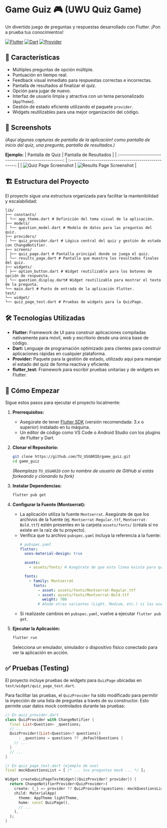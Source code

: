 # Game Guiz 🎮 (UWU Quiz Game)

Un divertido juego de preguntas y respuestas desarrollado con Flutter. ¡Pon a prueba tus conocimientos!

[![Flutter](https://img.shields.io/badge/Flutter-02569B?style=for-the-badge&logo=flutter&logoColor=white)](https://flutter.dev)
[![Dart](https://img.shields.io/badge/Dart-0175C2?style=for-the-badge&logo=dart&logoColor=white)](https://dart.dev)
[![Provider](https://img.shields.io/badge/Provider-State_Management-blue?style=for-the-badge)](https://pub.dev/packages/provider)

## 🌟 Características

*   Múltiples preguntas de opción múltiple.
*   Puntuación en tiempo real.
*   Feedback visual inmediato para respuestas correctas e incorrectas.
*   Pantalla de resultados al finalizar el quiz.
*   Opción para jugar de nuevo.
*   Interfaz de usuario limpia y atractiva con un tema personalizado (`AppTheme`).
*   Gestión de estado eficiente utilizando el paquete `provider`.
*   Widgets reutilizables para una mejor organización del código.

## 📸 Screenshots

*(Aquí algunas capturas de pantalla de la aplicación! como pantalla de inicio del quiz, una pregunta, pantalla de resultados.)*

**Ejemplo:**
| Pantalla de Quiz                                     | Pantalla de Resultados                                  |
| :--------------------------------------------------: | :---------------------------------------------------: |
| ![Quiz Page Screenshot](assets/images/quiz_screen.png) | ![Results Page Screenshot](assets/images/results_screen.png) |

## 🏗️ Estructura del Proyecto

El proyecto sigue una estructura organizada para facilitar la mantenibilidad y escalabilidad:

```
lib/
├── constants/
│ └── app_theme.dart # Definición del tema visual de la aplicación.
├── models/
│ └── question_model.dart # Modelo de datos para las preguntas del quiz.
├── providers/
│ └── quiz_provider.dart # Lógica central del quiz y gestión de estado con ChangeNotifier.
├── screens/
│ ├── quiz_page.dart # Pantalla principal donde se juega el quiz.
│ └── results_page.dart # Pantalla que muestra los resultados finales del quiz.
├── widgets/
│ ├── option_button.dart # Widget reutilizable para los botones de opción de respuesta.
│ └── question_display.dart# Widget reutilizable para mostrar el texto de la pregunta.
└── main.dart # Punto de entrada de la aplicación Flutter.
test/
└── widget/
└── quiz_page_test.dart # Pruebas de widgets para la QuizPage.
```

## 🛠️ Tecnologías Utilizadas

*   **Flutter:** Framework de UI para construir aplicaciones compiladas nativamente para móvil, web y escritorio desde una única base de código.
*   **Dart:** Lenguaje de programación optimizado para clientes para construir aplicaciones rápidas en cualquier plataforma.
*   **Provider:** Paquete para la gestión de estado, utilizado aquí para manejar el estado del quiz de forma reactiva y eficiente.
*   **flutter_test:** Framework para escribir pruebas unitarias y de widgets en Flutter.

## 🚀 Cómo Empezar

Sigue estos pasos para ejecutar el proyecto localmente:

1.  **Prerrequisitos:**
    *   Asegúrate de tener [Flutter SDK](https://flutter.dev/docs/get-started/install) (versión recomendada: 3.x o superior) instalado en tu máquina.
    *   Un editor de código como VS Code o Android Studio con los plugins de Flutter y Dart.

2.  **Clonar el Repositorio:**
    ```bash
    git clone https://github.com/TU_USUARIO/game_guiz.git
    cd game_guiz
    ```
    *(Reemplaza `TU_USUARIO` con tu nombre de usuario de GitHub si estás forkeando y clonando tu fork)*

3.  **Instalar Dependencias:**
    ```bash
    flutter pub get
    ```

4.  **Configurar la Fuente (Montserrat):**
    *   La aplicación utiliza la fuente `Montserrat`. Asegúrate de que los archivos de la fuente (ej. `Montserrat-Regular.ttf`, `Montserrat-Bold.ttf`) estén presentes en la carpeta `assets/fonts/` (créala si no existe en la raíz de tu proyecto).
    *   Verifica que tu archivo `pubspec.yaml` incluya la referencia a la fuente:
        ```yaml
        # pubspec.yaml
        flutter:
          uses-material-design: true

          assets:
            - assets/fonts/ # Asegúrate de que esta línea exista para que se reconozca la carpeta

          fonts:
            - family: Montserrat
              fonts:
                - asset: assets/fonts/Montserrat-Regular.ttf
                - asset: assets/fonts/Montserrat-Bold.ttf
                  weight: 700
                # Añade otras variantes (Light, Medium, etc.) si las usas en AppTheme
        ```
    *   Si realizaste cambios en `pubspec.yaml`, vuelve a ejecutar `flutter pub get`.

5.  **Ejecutar la Aplicación:**
    ```bash
    flutter run
    ```
    Selecciona un emulador, simulador o dispositivo físico conectado para ver la aplicación en acción.

## ✅ Pruebas (Testing)

El proyecto incluye pruebas de widgets para `QuizPage` ubicadas en `test/widget/quiz_page_test.dart`.

Para facilitar las pruebas, el `QuizProvider` ha sido modificado para permitir la inyección de una lista de preguntas a través de su constructor. Esto permite usar datos mock controlados durante las pruebas:

```dart
// En quiz_provider.dart
class QuizProvider with ChangeNotifier {
  final List<Question> _questions;
  // ...
  QuizProvider({List<Question>? questions})
      : _questions = questions ?? _defaultQuestions {
    // ...
  }
  // ...
}

// En quiz_page_test.dart (ejemplo de uso)
final mockQuestionsList = [ /* ... tus preguntas mock ... */ ];

Widget createQuizPageTestWidget({QuizProvider? provider}) {
  return ChangeNotifierProvider<QuizProvider>(
    create: (_) => provider ?? QuizProvider(questions: mockQuestionsList),
    child: MaterialApp(
      theme: AppTheme.lightTheme,
      home: const QuizPage(),
      // ...
    ),
  );
}